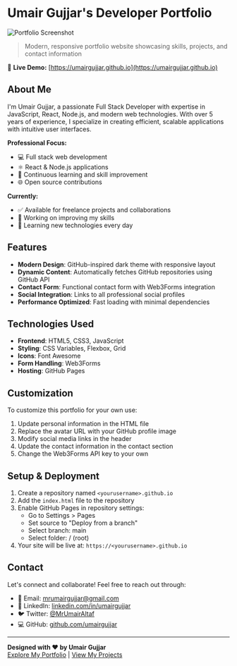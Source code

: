 # Umair Gujjar's Developer Portfolio

![Portfolio Screenshot](https://via.placeholder.com/800x450/0d1117/58a6ff?text=Umair+Gujjar+Portfolio)

> Modern, responsive portfolio website showcasing skills, projects, and contact information

🔗 **Live Demo:** [https://umairgujjar.github.io](https://umairgujjar.github.io)

## About Me

I'm Umair Gujjar, a passionate Full Stack Developer with expertise in JavaScript, React, Node.js, and modern web technologies. With over 5 years of experience, I specialize in creating efficient, scalable applications with intuitive user interfaces.

**Professional Focus:**
- 💻 Full stack web development
- ⚛️ React & Node.js applications
- 🔄 Continuous learning and skill improvement
- 🌐 Open source contributions

**Currently:**
- ✅ Available for freelance projects and collaborations
- 🔭 Working on improving my skills
- 🌱 Learning new technologies every day

## Features

- **Modern Design**: GitHub-inspired dark theme with responsive layout
- **Dynamic Content**: Automatically fetches GitHub repositories using GitHub API
- **Contact Form**: Functional contact form with Web3Forms integration
- **Social Integration**: Links to all professional social profiles
- **Performance Optimized**: Fast loading with minimal dependencies

## Technologies Used

- **Frontend**: HTML5, CSS3, JavaScript
- **Styling**: CSS Variables, Flexbox, Grid
- **Icons**: Font Awesome
- **Form Handling**: Web3Forms
- **Hosting**: GitHub Pages

## Customization

To customize this portfolio for your own use:

1. Update personal information in the HTML file
2. Replace the avatar URL with your GitHub profile image
3. Modify social media links in the header
4. Update the contact information in the contact section
5. Change the Web3Forms API key to your own

## Setup & Deployment

1. Create a repository named `<yourusername>.github.io`
2. Add the `index.html` file to the repository
3. Enable GitHub Pages in repository settings:
   - Go to Settings > Pages
   - Set source to "Deploy from a branch"
   - Select branch: main
   - Select folder: / (root)
4. Your site will be live at: `https://<yourusername>.github.io`

## Contact

Let's connect and collaborate! Feel free to reach out through:

- 📧 Email: [mrumairgujjar@gmail.com](mailto:mrumairgujjar@gmail.com)
- 💼 LinkedIn: [linkedin.com/in/umairgujjar](https://linkedin.com/in/umairgujjar)
- 🐦 Twitter: [@MrUmairAltaf](https://x.com/MrUmairAltaf)
- 💻 GitHub: [github.com/umairgujjar](https://github.com/umairgujjar)

---

**Designed with ❤️ by Umair Gujjar**  
[Explore My Portfolio](https://umairgujjar.github.io) | 
[View My Projects](https://github.com/umairgujjar?tab=repositories)

